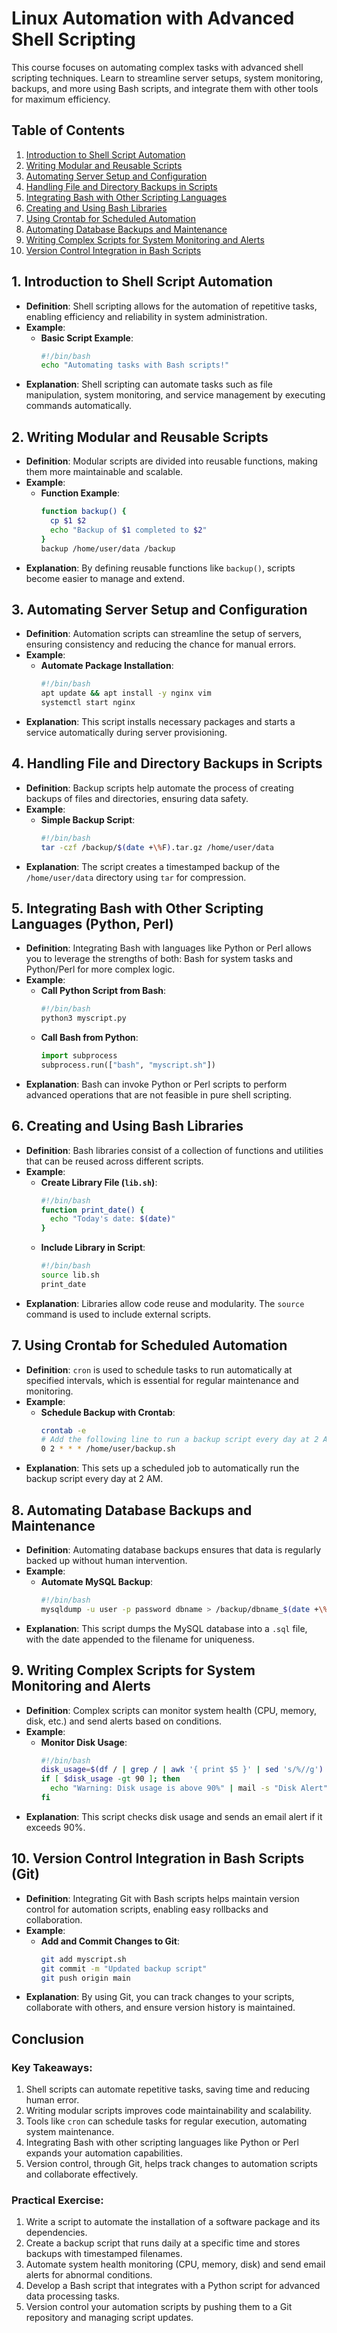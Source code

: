 
# Linux Automation with Advanced Shell Scripting

This course focuses on automating complex tasks with advanced shell scripting techniques. Learn to streamline server setups, system monitoring, backups, and more using Bash scripts, and integrate them with other tools for maximum efficiency.

## Table of Contents
1. [Introduction to Shell Script Automation](#introduction-to-shell-script-automation)
2. [Writing Modular and Reusable Scripts](#writing-modular-and-reusable-scripts)
3. [Automating Server Setup and Configuration](#automating-server-setup-and-configuration)
4. [Handling File and Directory Backups in Scripts](#handling-file-and-directory-backups-in-scripts)
5. [Integrating Bash with Other Scripting Languages](#integrating-bash-with-other-scripting-languages)
6. [Creating and Using Bash Libraries](#creating-and-using-bash-libraries)
7. [Using Crontab for Scheduled Automation](#using-crontab-for-scheduled-automation)
8. [Automating Database Backups and Maintenance](#automating-database-backups-and-maintenance)
9. [Writing Complex Scripts for System Monitoring and Alerts](#writing-complex-scripts-for-system-monitoring-and-alerts)
10. [Version Control Integration in Bash Scripts](#version-control-integration-in-bash-scripts)

## 1. Introduction to Shell Script Automation
- **Definition**: Shell scripting allows for the automation of repetitive tasks, enabling efficiency and reliability in system administration.
- **Example**:
  - **Basic Script Example**:
    ```bash
    #!/bin/bash
    echo "Automating tasks with Bash scripts!"
    ```
- **Explanation**: Shell scripting can automate tasks such as file manipulation, system monitoring, and service management by executing commands automatically.

## 2. Writing Modular and Reusable Scripts
- **Definition**: Modular scripts are divided into reusable functions, making them more maintainable and scalable.
- **Example**:
  - **Function Example**:
    ```bash
    function backup() {
      cp $1 $2
      echo "Backup of $1 completed to $2"
    }
    backup /home/user/data /backup
    ```
- **Explanation**: By defining reusable functions like `backup()`, scripts become easier to manage and extend.

## 3. Automating Server Setup and Configuration
- **Definition**: Automation scripts can streamline the setup of servers, ensuring consistency and reducing the chance for manual errors.
- **Example**:
  - **Automate Package Installation**:
    ```bash
    #!/bin/bash
    apt update && apt install -y nginx vim
    systemctl start nginx
    ```
- **Explanation**: This script installs necessary packages and starts a service automatically during server provisioning.

## 4. Handling File and Directory Backups in Scripts
- **Definition**: Backup scripts help automate the process of creating backups of files and directories, ensuring data safety.
- **Example**:
  - **Simple Backup Script**:
    ```bash
    #!/bin/bash
    tar -czf /backup/$(date +\%F).tar.gz /home/user/data
    ```
- **Explanation**: The script creates a timestamped backup of the `/home/user/data` directory using `tar` for compression.

## 5. Integrating Bash with Other Scripting Languages (Python, Perl)
- **Definition**: Integrating Bash with languages like Python or Perl allows you to leverage the strengths of both: Bash for system tasks and Python/Perl for more complex logic.
- **Example**:
  - **Call Python Script from Bash**:
    ```bash
    #!/bin/bash
    python3 myscript.py
    ```
  - **Call Bash from Python**:
    ```python
    import subprocess
    subprocess.run(["bash", "myscript.sh"])
    ```
- **Explanation**: Bash can invoke Python or Perl scripts to perform advanced operations that are not feasible in pure shell scripting.

## 6. Creating and Using Bash Libraries
- **Definition**: Bash libraries consist of a collection of functions and utilities that can be reused across different scripts.
- **Example**:
  - **Create Library File (`lib.sh`)**:
    ```bash
    #!/bin/bash
    function print_date() {
      echo "Today's date: $(date)"
    }
    ```
  - **Include Library in Script**:
    ```bash
    #!/bin/bash
    source lib.sh
    print_date
    ```
- **Explanation**: Libraries allow code reuse and modularity. The `source` command is used to include external scripts.

## 7. Using Crontab for Scheduled Automation
- **Definition**: `cron` is used to schedule tasks to run automatically at specified intervals, which is essential for regular maintenance and monitoring.
- **Example**:
  - **Schedule Backup with Crontab**:
    ```bash
    crontab -e
    # Add the following line to run a backup script every day at 2 AM
    0 2 * * * /home/user/backup.sh
    ```
- **Explanation**: This sets up a scheduled job to automatically run the backup script every day at 2 AM.

## 8. Automating Database Backups and Maintenance
- **Definition**: Automating database backups ensures that data is regularly backed up without human intervention.
- **Example**:
  - **Automate MySQL Backup**:
    ```bash
    #!/bin/bash
    mysqldump -u user -p password dbname > /backup/dbname_$(date +\%F).sql
    ```
- **Explanation**: This script dumps the MySQL database into a `.sql` file, with the date appended to the filename for uniqueness.

## 9. Writing Complex Scripts for System Monitoring and Alerts
- **Definition**: Complex scripts can monitor system health (CPU, memory, disk, etc.) and send alerts based on conditions.
- **Example**:
  - **Monitor Disk Usage**:
    ```bash
    #!/bin/bash
    disk_usage=$(df / | grep / | awk '{ print $5 }' | sed 's/%//g')
    if [ $disk_usage -gt 90 ]; then
      echo "Warning: Disk usage is above 90%" | mail -s "Disk Alert" admin@example.com
    fi
    ```
- **Explanation**: This script checks disk usage and sends an email alert if it exceeds 90%.

## 10. Version Control Integration in Bash Scripts (Git)
- **Definition**: Integrating Git with Bash scripts helps maintain version control for automation scripts, enabling easy rollbacks and collaboration.
- **Example**:
  - **Add and Commit Changes to Git**:
    ```bash
    git add myscript.sh
    git commit -m "Updated backup script"
    git push origin main
    ```
- **Explanation**: By using Git, you can track changes to your scripts, collaborate with others, and ensure version history is maintained.

## Conclusion

### Key Takeaways:
1. Shell scripts can automate repetitive tasks, saving time and reducing human error.
2. Writing modular scripts improves code maintainability and scalability.
3. Tools like `cron` can schedule tasks for regular execution, automating system maintenance.
4. Integrating Bash with other scripting languages like Python or Perl expands your automation capabilities.
5. Version control, through Git, helps track changes to automation scripts and collaborate effectively.

### Practical Exercise:
1. Write a script to automate the installation of a software package and its dependencies.
2. Create a backup script that runs daily at a specific time and stores backups with timestamped filenames.
3. Automate system health monitoring (CPU, memory, disk) and send email alerts for abnormal conditions.
4. Develop a Bash script that integrates with a Python script for advanced data processing tasks.
5. Version control your automation scripts by pushing them to a Git repository and managing script updates. 
